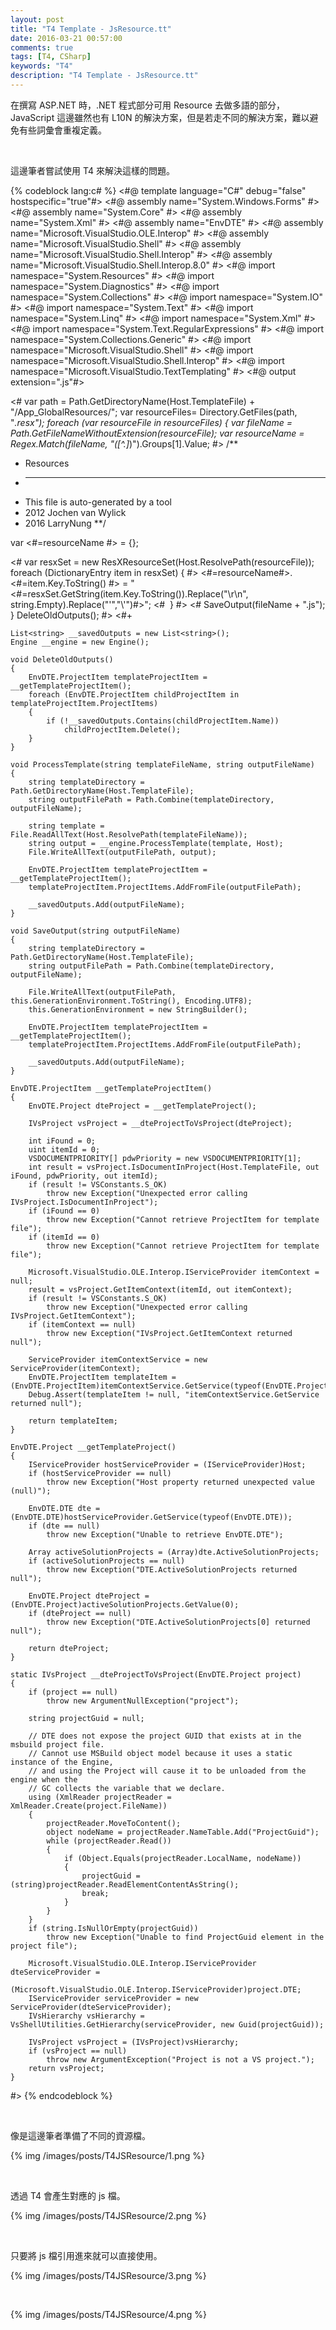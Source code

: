 ```yaml
---
layout: post
title: "T4 Template - JsResource.tt"
date: 2016-03-21 00:57:00
comments: true
tags: [T4, CSharp]
keywords: "T4"
description: "T4 Template - JsResource.tt"
---
```


在撰寫 ASP.NET 時，.NET 程式部分可用 Resource 去做多語的部分，JavaScript 這邊雖然也有 L10N 的解決方案，但是若走不同的解決方案，難以避免有些詞彙會重複定義。    

<!-- More -->

<br/>


這邊筆者嘗試使用 T4 來解決這樣的問題。  

{% codeblock lang:c# %}
<#@ template language="C#" debug="false" hostspecific="true"#>
<#@ assembly name="System.Windows.Forms" #>
<#@ assembly name="System.Core" #>
<#@ assembly name="System.Xml" #>
<#@ assembly name="EnvDTE" #>
<#@ assembly name="Microsoft.VisualStudio.OLE.Interop" #>
<#@ assembly name="Microsoft.VisualStudio.Shell" #>
<#@ assembly name="Microsoft.VisualStudio.Shell.Interop" #>
<#@ assembly name="Microsoft.VisualStudio.Shell.Interop.8.0" #>
<#@ import namespace="System.Resources" #>
<#@ import namespace="System.Diagnostics" #>
<#@ import namespace="System.Collections" #>
<#@ import namespace="System.IO" #>
<#@ import namespace="System.Text" #>
<#@ import namespace="System.Linq" #>
<#@ import namespace="System.Xml" #>
<#@ import namespace="System.Text.RegularExpressions" #>
<#@ import namespace="System.Collections.Generic" #>
<#@ import namespace="Microsoft.VisualStudio.Shell" #>
<#@ import namespace="Microsoft.VisualStudio.Shell.Interop" #>
<#@ import namespace="Microsoft.VisualStudio.TextTemplating" #>
<#@ output extension=".js"#>

<#
var path = Path.GetDirectoryName(Host.TemplateFile) + "/App_GlobalResources/";
var resourceFiles= Directory.GetFiles(path, "*.resx");
foreach (var resourceFile in resourceFiles) {
	var fileName = Path.GetFileNameWithoutExtension(resourceFile);
    var resourceName = Regex.Match(fileName, "([^.]*)").Groups[1].Value;
#>
/**
* Resources
* ---------
* This file is auto-generated by a tool
* 2012 Jochen van Wylick
* 2016 LarryNung
**/

var <#=resourceName #> = {};

<#
var resxSet = new ResXResourceSet(Host.ResolvePath(resourceFile));
foreach (DictionaryEntry item in resxSet) {
#>
<#=resourceName#>.<#=item.Key.ToString() #> = "<#=resxSet.GetString(item.Key.ToString()).Replace("\r\n", string.Empty).Replace("'","\\'")#>";
<#
 }
#>
<#
SaveOutput(fileName + ".js");
}
DeleteOldOutputs();
#>
<#+
 
    List<string> __savedOutputs = new List<string>();
    Engine __engine = new Engine();

    void DeleteOldOutputs()
    {
        EnvDTE.ProjectItem templateProjectItem = __getTemplateProjectItem();
        foreach (EnvDTE.ProjectItem childProjectItem in templateProjectItem.ProjectItems)
        {
            if (!__savedOutputs.Contains(childProjectItem.Name))
                childProjectItem.Delete();
        }
    }

    void ProcessTemplate(string templateFileName, string outputFileName)
    {
        string templateDirectory = Path.GetDirectoryName(Host.TemplateFile);
        string outputFilePath = Path.Combine(templateDirectory, outputFileName);

        string template = File.ReadAllText(Host.ResolvePath(templateFileName));
        string output = __engine.ProcessTemplate(template, Host);
        File.WriteAllText(outputFilePath, output);

        EnvDTE.ProjectItem templateProjectItem = __getTemplateProjectItem();
        templateProjectItem.ProjectItems.AddFromFile(outputFilePath);

        __savedOutputs.Add(outputFileName);
    }

    void SaveOutput(string outputFileName)
    {
        string templateDirectory = Path.GetDirectoryName(Host.TemplateFile);
        string outputFilePath = Path.Combine(templateDirectory, outputFileName);

        File.WriteAllText(outputFilePath, this.GenerationEnvironment.ToString(), Encoding.UTF8);
        this.GenerationEnvironment = new StringBuilder();

        EnvDTE.ProjectItem templateProjectItem = __getTemplateProjectItem();
        templateProjectItem.ProjectItems.AddFromFile(outputFilePath);

        __savedOutputs.Add(outputFileName);
    }

    EnvDTE.ProjectItem __getTemplateProjectItem()
    {
        EnvDTE.Project dteProject = __getTemplateProject();

        IVsProject vsProject = __dteProjectToVsProject(dteProject);

        int iFound = 0;
        uint itemId = 0;
        VSDOCUMENTPRIORITY[] pdwPriority = new VSDOCUMENTPRIORITY[1];
        int result = vsProject.IsDocumentInProject(Host.TemplateFile, out iFound, pdwPriority, out itemId);
        if (result != VSConstants.S_OK)
            throw new Exception("Unexpected error calling IVsProject.IsDocumentInProject");
        if (iFound == 0)
            throw new Exception("Cannot retrieve ProjectItem for template file");
        if (itemId == 0)
            throw new Exception("Cannot retrieve ProjectItem for template file");

        Microsoft.VisualStudio.OLE.Interop.IServiceProvider itemContext = null;
        result = vsProject.GetItemContext(itemId, out itemContext);
        if (result != VSConstants.S_OK)
            throw new Exception("Unexpected error calling IVsProject.GetItemContext");
        if (itemContext == null)
            throw new Exception("IVsProject.GetItemContext returned null");
    
        ServiceProvider itemContextService = new ServiceProvider(itemContext);
        EnvDTE.ProjectItem templateItem = (EnvDTE.ProjectItem)itemContextService.GetService(typeof(EnvDTE.ProjectItem));
        Debug.Assert(templateItem != null, "itemContextService.GetService returned null");

        return templateItem;
    }

    EnvDTE.Project __getTemplateProject()
    {
        IServiceProvider hostServiceProvider = (IServiceProvider)Host;
        if (hostServiceProvider == null)
            throw new Exception("Host property returned unexpected value (null)");

        EnvDTE.DTE dte = (EnvDTE.DTE)hostServiceProvider.GetService(typeof(EnvDTE.DTE));
        if (dte == null)
            throw new Exception("Unable to retrieve EnvDTE.DTE");

        Array activeSolutionProjects = (Array)dte.ActiveSolutionProjects;
        if (activeSolutionProjects == null)
            throw new Exception("DTE.ActiveSolutionProjects returned null");

        EnvDTE.Project dteProject = (EnvDTE.Project)activeSolutionProjects.GetValue(0);
        if (dteProject == null)
            throw new Exception("DTE.ActiveSolutionProjects[0] returned null");

        return dteProject;
    }

    static IVsProject __dteProjectToVsProject(EnvDTE.Project project)
    {
        if (project == null) 
            throw new ArgumentNullException("project");
            
        string projectGuid = null;        

        // DTE does not expose the project GUID that exists at in the msbuild project file.        
        // Cannot use MSBuild object model because it uses a static instance of the Engine,         
        // and using the Project will cause it to be unloaded from the engine when the         
        // GC collects the variable that we declare.       
        using (XmlReader projectReader = XmlReader.Create(project.FileName))
        {
            projectReader.MoveToContent();
            object nodeName = projectReader.NameTable.Add("ProjectGuid");
            while (projectReader.Read())
            {
                if (Object.Equals(projectReader.LocalName, nodeName))
                {
                    projectGuid = (string)projectReader.ReadElementContentAsString(); 
                    break;
                }
            }
        }
        if (string.IsNullOrEmpty(projectGuid))
            throw new Exception("Unable to find ProjectGuid element in the project file");

        Microsoft.VisualStudio.OLE.Interop.IServiceProvider dteServiceProvider = 
            (Microsoft.VisualStudio.OLE.Interop.IServiceProvider)project.DTE;
        IServiceProvider serviceProvider = new ServiceProvider(dteServiceProvider); 
        IVsHierarchy vsHierarchy = VsShellUtilities.GetHierarchy(serviceProvider, new Guid(projectGuid));
            
        IVsProject vsProject = (IVsProject)vsHierarchy;
        if (vsProject == null)
            throw new ArgumentException("Project is not a VS project.");
        return vsProject;
    }
#>
{% endcodeblock %}

<br/>


像是這邊筆者準備了不同的資源檔。  

{% img /images/posts/T4JSResource/1.png %}

<br/>


透過 T4 會產生對應的 js 檔。  

{% img /images/posts/T4JSResource/2.png %}

<br/>


只要將 js 檔引用進來就可以直接使用。  

{% img /images/posts/T4JSResource/3.png %}

<br/>


{% img /images/posts/T4JSResource/4.png %}

<br/>

